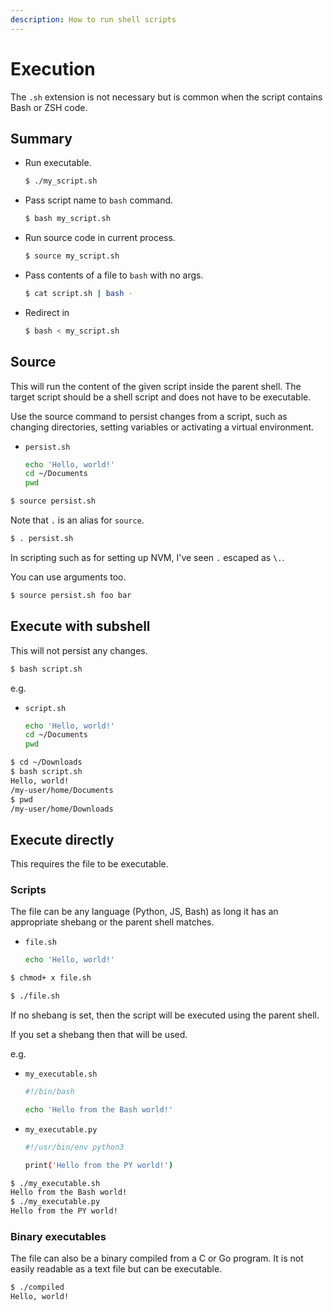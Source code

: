 ```yaml
---
description: How to run shell scripts
---
```

# Execution


The `.sh` extension is not necessary but is common when the script contains Bash or ZSH code.


## Summary

- Run executable.
    ```sh
    $ ./my_script.sh
    ```
- Pass script name to `bash` command.
    ```sh
    $ bash my_script.sh
    ```
- Run source code in current process.
    ```sh
    $ source my_script.sh
    ```
- Pass contents of a file to `bash` with no args.
    ```sh
    $ cat script.sh | bash -
    ```
- Redirect in
    ```sh
    $ bash < my_script.sh
    ```


## Source

This will run the content of the given script inside the parent shell. The target script should be a shell script and does not have to be executable.

Use the source command to persist changes from a script, such as changing directories, setting variables or activating a virtual environment.

- `persist.sh`
    ```sh
    echo 'Hello, world!'
    cd ~/Documents
    pwd
    ```

```sh
$ source persist.sh
```

Note that `.` is an alias for `source`.

```sh
$ . persist.sh
```

In scripting such as for setting up NVM, I've seen `.` escaped as `\.`.

You can use arguments too.

```sh
$ source persist.sh foo bar
```


## Execute with subshell

This will not persist any changes.

```sh
$ bash script.sh
```

e.g.

- `script.sh`
    ```sh
    echo 'Hello, world!'
    cd ~/Documents
    pwd
    ```

```sh
$ cd ~/Downloads
$ bash script.sh
Hello, world!
/my-user/home/Documents
$ pwd
/my-user/home/Downloads
```


## Execute directly

This requires the file to be executable.

### Scripts

The file can be any language (Python, JS, Bash) as long it has an appropriate shebang or the parent shell matches.

- `file.sh`
    ```sh
    echo 'Hello, world!'
    ```

```sh
$ chmod+ x file.sh
```
```sh
$ ./file.sh
```

If no shebang is set, then the script will be executed using the parent shell.

If you set a shebang then that will be used.

e.g.

- `my_executable.sh`
    ```sh
    #!/bin/bash

    echo 'Hello from the Bash world!'
    ```
- `my_executable.py`
    ```sh
    #!/usr/bin/env python3

    print('Hello from the PY world!')
    ```

```sh
$ ./my_executable.sh
Hello from the Bash world!
$ ./my_executable.py
Hello from the PY world!
```


### Binary executables

The file can also be a binary compiled from a C or Go program. It is not easily readable as a text file but can be executable.

```sh
$ ./compiled
Hello, world!
```

